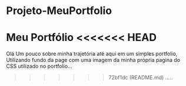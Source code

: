 # Projeto-MeuPortfolio
Meu Portfólio 
<<<<<<< HEAD
=======
Olá
Um pouco sobre minha trajetória até aqui em um simples portfolio, Utilizando fundo da page com uma imagem da minha própria pagina do CSS utilizado no portfolio...
>>>>>>> 72bf1dc (README.md)
.....